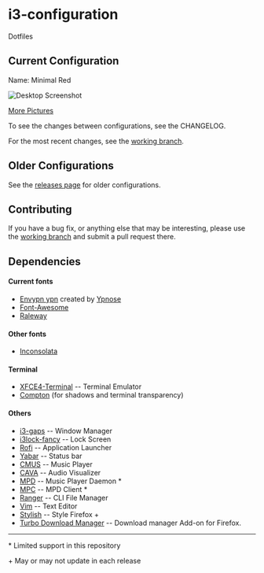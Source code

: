 # i3-configuration
Dotfiles

## Current Configuration
Name: Minimal Red

![Desktop Screenshot](http://i.imgur.com/rCw5yru.png)

[More Pictures](https://imgur.com/a/ykdM9)

To see the changes between configurations, see the CHANGELOG.

For the most recent changes, see the [working branch](https://github.com/clyde80/i3-configuruation/tree/working).

## Older Configurations
See the [releases page](https://github.com/clyde80/i3-configuration/releases) for older configurations.

## Contributing
If you have a bug fix, or anything else that may be interesting, please use the [working branch](https://github.com/clyde80/i3-configuration/tree/working) and submit a pull request there.

## Dependencies

#### Current fonts
- [Envypn ypn](https://github.com/Tecate/bitmap-fonts/tree/master/bitmap/envypn-font) created by [Ypnose](https://github.com/Ypnose)
- [Font-Awesome](http://fontawesome.io/)
- [Raleway](https://fonts.google.com/specimen/Raleway)

#### Other fonts
- [Inconsolata](https://fonts.google.com/specimen/Inconsolata)

#### Terminal
- [XFCE4-Terminal](https://launchpad.net/xfce4-terminal) -- Terminal Emulator
- [Compton](https://github.com/chjj/compton) (for shadows and terminal transparency)

#### Others
- [i3-gaps](https://github.com/Airblader/i3) -- Window Manager
- [i3lock-fancy](https://github.com/meskarune/i3lock-fancy) -- Lock Screen
- [Rofi](https://github.com/DaveDavenport/rofi) -- Application Launcher
- [Yabar](https://github.com/geommer/yabar) -- Status bar
- [CMUS](https://github.com/cmus/cmus) -- Music Player
- [CAVA](https://github.com/karlstav/cava) -- Audio Visualizer
- [MPD](https://www.musicpd.org/) -- Music Player Daemon *
- [MPC](https://www.musicpd.org/clients/mpc/) -- MPD Client *
- [Ranger](https://github.com/ranger/ranger) -- CLI File Manager
- [Vim](https://github.com/vim/vim) -- Text Editor
- [Stylish](https://addons.mozilla.org/en-US/firefox/addon/stylish/) -- Style Firefox +
- [Turbo Download Manager](https://github.com/inbasic/turbo-download-manager) -- Download manager Add-on for Firefox.

***
\* Limited support in this repository

\+ May or may not update in each release

